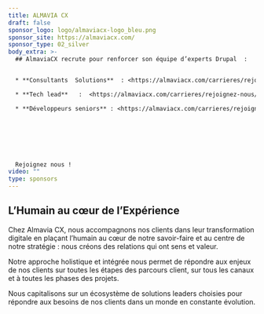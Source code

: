 ```yaml
---
title: ALMAVIA CX
draft: false
sponsor_logo: logo/almaviacx-logo_bleu.png
sponsor_site: https://almaviacx.com/
sponsor_type: 02_silver
body_extra: >-
  ## AlmaviaCX recrute pour renforcer son équipe d’experts Drupal  :


  * **Consultants  Solutions**  : <https://almaviacx.com/carrieres/rejoignez-nous/consultant-e-solutions-cms-dxp>

  * **Tech lead**   :  <https://almaviacx.com/carrieres/rejoignez-nous/tech-lead-drupal-h-f>

  * **Développeurs seniors** : <https://almaviacx.com/carrieres/rejoignez-nous/developpeur-senior-drupal-f-h>



   



  Rejoignez nous !
video: ""
type: sponsors
---
```

## L’Humain au cœur de l’Expérience

Chez Almavia CX, nous accompagnons nos clients dans leur transformation digitale en plaçant l’humain au cœur de notre savoir-faire et au centre de notre stratégie : nous créons des relations qui ont sens et valeur.

Notre approche holistique et intégrée nous permet de répondre aux enjeux de nos clients sur toutes les étapes des parcours client, sur tous les canaux et à toutes les phases des projets.

Nous capitalisons sur un écosystème de solutions leaders choisies pour répondre aux besoins de nos clients dans un monde en constante évolution.​
